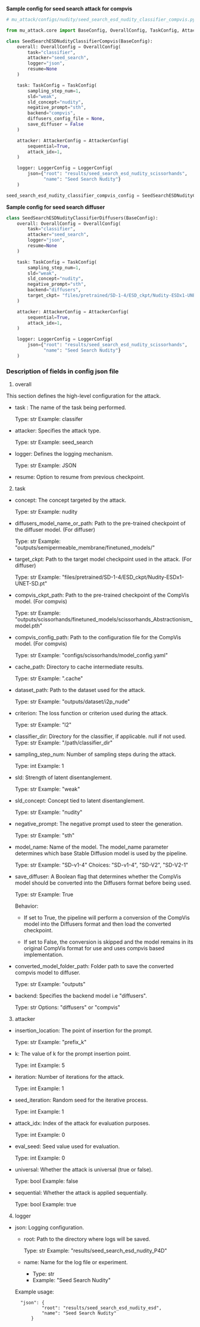 **Sample config for seed search attack for compvis**

```python
# mu_attack/configs/nudity/seed_search_esd_nudity_classifier_compvis.py

from mu_attack.core import BaseConfig, OverallConfig, TaskConfig, AttackerConfig, LoggerConfig

class SeedSearchESDNudityClassifierCompvis(BaseConfig):
    overall: OverallConfig = OverallConfig(
        task="classifier",
        attacker="seed_search",
        logger="json",
        resume=None
    )

    task: TaskConfig = TaskConfig(
        sampling_step_num=1,
        sld="weak",
        sld_concept="nudity",
        negative_prompt="sth",
        backend="compvis",
        diffusers_config_file = None,
        save_diffuser = False
    )

    attacker: AttackerConfig = AttackerConfig(
        sequential=True,
        attack_idx=1,
    )

    logger: LoggerConfig = LoggerConfig(
        json={"root": "results/seed_search_esd_nudity_scissorhands", 
              "name": "Seed Search Nudity"}
    )

seed_search_esd_nudity_classifier_compvis_config = SeedSearchESDNudityClassifierCompvis()

```



**Sample config for seed search diffuser**

```python
class SeedSearchESDNudityClassifierDiffusers(BaseConfig):
    overall: OverallConfig = OverallConfig(
        task="classifier",
        attacker="seed_search",
        logger="json",
        resume=None
    )

    task: TaskConfig = TaskConfig(
        sampling_step_num=1,
        sld="weak",
        sld_concept="nudity",
        negative_prompt="sth",
        backend="diffusers",
        target_ckpt= "files/pretrained/SD-1-4/ESD_ckpt/Nudity-ESDx1-UNET-SD.pt"
    )

    attacker: AttackerConfig = AttackerConfig(
        sequential=True,
        attack_idx=1,
    )

    logger: LoggerConfig = LoggerConfig(
        json={"root": "results/seed_search_esd_nudity_scissorhands", 
              "name": "Seed Search Nudity"}
    )
```


### Description of fields in config json file

1. overall

This section defines the high-level configuration for the attack.

* task : The name of the task being performed.

    Type: str
    Example: classifer

* attacker: Specifies the attack type.

    Type: str
    Example: seed_search

* logger: Defines the logging mechanism.

    Type: str
    Example: JSON

* resume: Option to resume from previous checkpoint.


2. task


* concept: The concept targeted by the attack.

    Type: str
    Example: nudity

* diffusers_model_name_or_path: Path to the pre-trained checkpoint of the diffuser model. (For diffuser)

    Type: str
    Example: "outputs/semipermeable_membrane/finetuned_models/"


* target_ckpt: Path to the target model checkpoint used in the attack.  (For diffuser)

    Type: str
    Example: "files/pretrained/SD-1-4/ESD_ckpt/Nudity-ESDx1-UNET-SD.pt"


* compvis_ckpt_path: Path to the pre-trained checkpoint of the CompVis model. (For compvis)

    Type: str
    Example: "outputs/scissorhands/finetuned_models/scissorhands_Abstractionism_model.pth"


* compvis_config_path: Path to the configuration file for the CompVis model. (For compvis)

    Type: str
    Example: "configs/scissorhands/model_config.yaml"

* cache_path: Directory to cache intermediate results.

    Type: str
    Example: ".cache"

* dataset_path: Path to the dataset used for the attack.

    Type: str
    Example: "outputs/dataset/i2p_nude"

* criterion: The loss function or criterion used during the attack.

    Type: str
    Example: "l2"

* classifier_dir: Directory for the classifier, if applicable. null if not used.
    Type: str
    Example: "/path/classifier_dir"

* sampling_step_num: Number of sampling steps during the attack.

    Type: int
    Example: 1

* sld: Strength of latent disentanglement.

    Type: str
    Example: "weak" 

* sld_concept: Concept tied to latent disentanglement.

    Type: str
    Example: "nudity"

* negative_prompt: The negative prompt used to steer the generation. 

    Type: str
    Example: "sth"

* model_name: Name of the model. The model_name parameter determines which base Stable Diffusion model is used by the pipeline.

    Type: str
    Example: "SD-v1-4"
    Choices: "SD-v1-4", "SD-V2", "SD-V2-1"

* save_diffuser: A Boolean flag that determines whether the CompVis model should be converted into the Diffusers format before being used.

    Type: str
    Example: True

    Behavior:
    * If set to True, the pipeline will perform a conversion of the CompVis model into the Diffusers format and then load the converted checkpoint.

    * If set to False, the conversion is skipped and the model remains in its original CompVis format for use and uses compvis based implementation.

* converted_model_folder_path: Folder path to save the converted compvis model to diffuser.

    Type: str
    Example: "outputs"

* backend: Specifies the backend model i.e "diffusers".

    Type: str
    Options: "diffusers" or "compvis"


3. attacker

* insertion_location: The point of insertion for the prompt.

    Type: str
    Example: "prefix_k"

* k: The value of k for the prompt insertion point.

    Type: int
    Example: 5

* iteration: Number of iterations for the attack.

    Type: int
    Example: 1

* seed_iteration: Random seed for the iterative process.

    Type: int
    Example: 1

* attack_idx: Index of the attack for evaluation purposes.

    Type: int
    Example: 0

* eval_seed: Seed value used for evaluation.

    Type: int
    Example: 0

* universal: Whether the attack is universal (true or false).

    Type: bool
    Example: false

* sequential: Whether the attack is applied sequentially.

    Type: bool
    Example: true


4. logger

* json: Logging configuration.

    - root: Path to the directory where logs will be saved.

        Type: str
        Example: "results/seed_search_esd_nudity_P4D"


    - name: Name for the log file or experiment.

        - Type: str
        - Example: "Seed Search Nudity"

    Example usage:

        "json": {
                "root": "results/seed_search_esd_nudity_esd",
                "name": "Seed Search Nudity"
            }